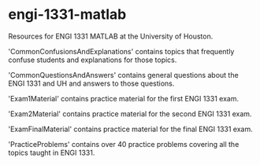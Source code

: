 # engi-1331-matlab

Resources for ENGI 1331 MATLAB at the University of Houston.

'CommonConfusionsAndExplanations' contains topics that frequently confuse students and explanations for those topics.

'CommonQuestionsAndAnswers' contains general questions about the ENGI 1331 and UH and answers to those questions.

'Exam1Material' contains practice material for the first ENGI 1331 exam.

'Exam2Material' contains practice material for the second ENGI 1331 exam.

'ExamFinalMaterial' contains practice material for the final ENGI 1331 exam.

'PracticeProblems' contains over 40 practice problems covering all the topics taught in ENGI 1331.
